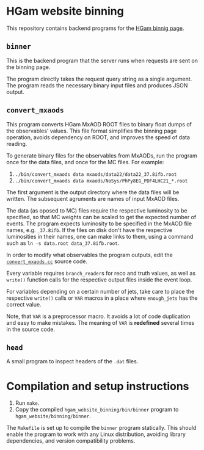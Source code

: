 # HGam website binning
This repository contains backend programs for the
[HGam binnig page](https://github.com/ivankp/hgam_website/tree/main/binning).

## `binner`
This is the backend program that the server runs when requests are sent on the
binning page.

The program directly takes the request query string as a single argument.
The program reads the necessary binary input files and produces JSON output.

## `convert_mxaods`
This program converts HGam MxAOD ROOT files to binary float dumps of the
observables' values.
This file format simplifies the binning page operation, avoids dependency on
ROOT, and improves the speed of data reading.

To generate binary files for the observables from MxAODs,
run the program once for the data files,
and once for the MC files.
For example:
1. `./bin/convert_mxaods data mxaods/data22/data22_37.8ifb.root`
2. `./bin/convert_mxaods data mxaods/NoSys/PhPy8EG_PDF4LHC21_*.root`

The first argument is the output directory where the data files will be
written.
The subsequent agruments are names of input MxAOD files.

The data (as oposed to MC) files require the respective luminosity to be
specified, so that MC weights can be scaled to get the expected number of
events.
The program expects luminosity to be specified in the MxAOD file names,
e.g. `_37.8ifb`.
If the files on disk don't have the respective luminosities in their names,
one can make links to them, using a command such as
`ln -s data.root data_37.8ifb.root`.

In order to modify what observables the program outputs,
edit the [`convert_mxaods.cc`](./src/convert_mxaods.cc) source code.

Every variable requires `branch_reader`s for reco and truth values,
as well as `write()` function calls for the respective output files inside
the event loop.

For variables depending on a certain number of jets, take care to place the
respective `write()` calls or `VAR` macros in a place where `enough_jets` has
the correct value.

Note, that `VAR` is a preprocessor macro.
It avoids a lot of code duplication and easy to make mistakes.
The meaning of `VAR` is **redefined** several times in the source code.

## `head`
A small program to inspect headers of the `.dat` files.

# Compilation and setup instructions
1. Run `make`.
2. Copy the compiled `hgam_website_binning/bin/binner` program to
   `hgam_website/binning/binner`.

The `Makefile` is set up to compile the `binner` program statically.
This should enable the program to work with any Linux distribution,
avoiding library dependencies, and version compatibility problems.
